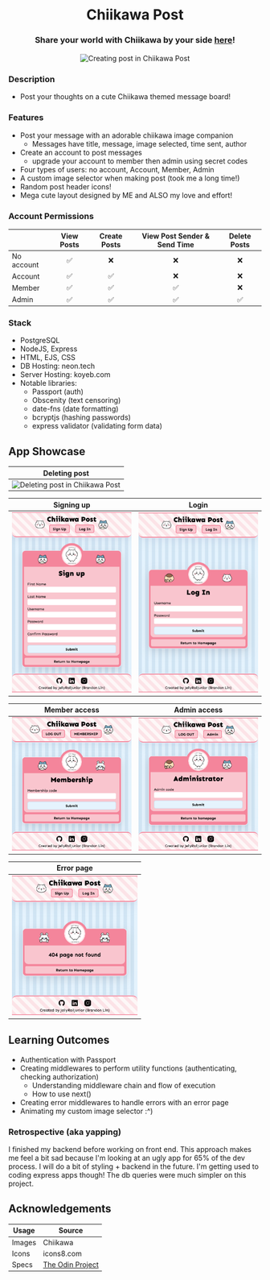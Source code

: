 <h1 align="center">Chiikawa Post</h1>
<h3 align="center">Share your world with Chiikawa by your side <a href='' target="_blank">here</a>!</h3>
<p align="center">
    <img align="center" width="500px" alt="Creating post in Chiikawa Post" src="./readme/post.gif">
</p>

### Description

- Post your thoughts on a cute Chiikawa themed message board!

### Features

- Post your message with an adorable chiikawa image companion
    - Messages have title, message, image selected, time sent, author
- Create an account to post messages
    - upgrade your account to member then admin using secret codes
- Four types of users: no account, Account, Member, Admin
- A custom image selector when making post (took me a long time!)
- Random post header icons!
- Mega cute layout designed by ME and ALSO my love and effort!

### Account Permissions

|              |  View Posts  |  Create Posts  |  View Post Sender & Send Time  |  Delete Posts  |
|  ----------  |  :--------:  |  :----------:  |  :--------------------------:  |  :----------:  |
|  No account  |      ✅      |       ❌       |               ❌               |       ❌       |
|  Account     |      ✅      |       ✅       |               ❌               |       ❌       |
|  Member      |      ✅      |       ✅       |               ✅               |       ❌       |
|  Admin       |      ✅      |       ✅       |               ✅               |       ✅       |

### Stack

-   PostgreSQL
-   NodeJS, Express
-   HTML, EJS, CSS
-   DB Hosting: neon.tech
-   Server Hosting: koyeb.com
-   Notable libraries: 
    - Passport (auth)
    - Obscenity (text censoring)
    - date-fns (date formatting)
    - bcryptjs (hashing passwords)
    - express validator (validating form data)

## App Showcase

|  Deleting post   | 
|  --------------  | 
| <img width="400px" alt="Deleting post in Chiikawa Post" src="./readme/delete.gif"> | 

|  Signing up  |  Login  |
|  ----------  |  -----  | 
| <img width="250px" alt="Sign up form" src="./readme/sign-up.png"> | <img width="250px" alt="Login form" src="./readme/login.png"> |

|  Member access  |  Admin access  | 
|  -------------  |  ------------  | 
| <img width="250px" alt="Member form" src="./readme/member.png"> | <img width="250px" alt="Admin form" src="./readme/admin.png"> |

|  Error page  | 
|  ------------  | 
| <img width="250px" alt="Error page" src="./readme/error.png"> |

## Learning Outcomes

- Authentication with Passport
- Creating middlewares to perform utility functions (authenticating, checking authorization)
    - Understanding middleware chain and flow of execution
    - How to use next()
- Creating error middlewares to handle errors with an error page
- Animating my custom image selector :^)

### Retrospective (aka yapping)

I finished my backend before working on front end. This approach makes me feel a bit sad because I'm looking at an ugly app for 65% of the dev process. I will do a bit of styling + backend in the future. I'm getting used to coding express apps though! The db queries were much simpler on this project. 

## Acknowledgements

| Usage   |     Source     |
| ------- | -------------- |
| Images  | Chiikawa       | 
| Icons   | icons8.com     |
| Specs   | [The Odin Project](https://www.theodinproject.com/lessons/node-path-nodejs-members-only) |

